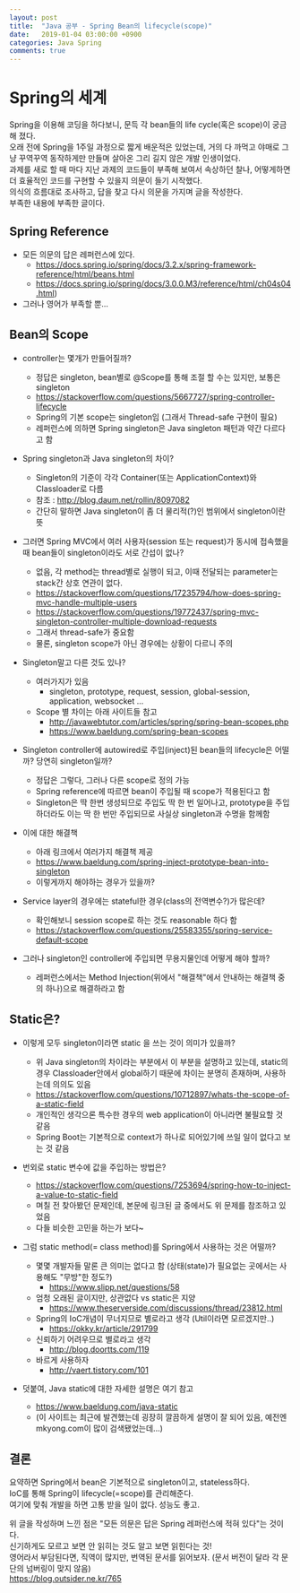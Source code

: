 ```yaml
---
layout: post
title:  "Java 공부 - Spring Bean의 lifecycle(scope)"
date:   2019-01-04 03:00:00 +0900
categories: Java Spring
comments: true
---
```


# Spring의 세계
Spring을 이용해 코딩을 하다보니, 문득 각 bean들의 life cycle(혹은 scope)이 궁금해 졌다.  
오래 전에 Spring을 1주일 과정으로 짧게 배운적은 있었는데, 거의 다 까먹고 야매로 그냥 꾸역꾸역 동작하게만 만들며 살아온 그리 길지 않은 개발 인생이었다.  
과제를 새로 할 때 마다 지난 과제의 코드들이 부족해 보여서 속상하던 찰나, 어떻게하면 더 효율적인 코드를 구현할 수 있을지 의문이 들기 시작했다.  
의식의 흐름대로 조사하고, 답을 찾고 다시 의문을 가지며 글을 작성한다.  
부족한 내용에 부족한 글이다.  

## Spring Reference
* 모든 의문의 답은 레퍼런스에 있다.
  + https://docs.spring.io/spring/docs/3.2.x/spring-framework-reference/html/beans.html
  + https://docs.spring.io/spring/docs/3.0.0.M3/reference/html/ch04s04.html)
* 그러나 영어가 부족할 뿐...

## Bean의 Scope
* controller는 몇개가 만들어질까?
  + 정답은 singleton, bean별로 @Scope를 통해 조절 할 수는 있지만, 보통은 singleton
  + https://stackoverflow.com/questions/5667727/spring-controller-lifecycle
  + Spring의 기본 scope는 singleton임 (그래서 Thread-safe 구현이 필요)
  + 레퍼런스에 의하면 Spring singleton은 Java singleton 패턴과 약간 다르다고 함

* Spring singleton과 Java singleton의 차이?
  + Singleton의 기준이 각각 Container(또는 ApplicationContext)와 Classloader로 다름
  + 참조 : http://blog.daum.net/rollin/8097082
  + 간단히 말하면 Java singleton이 좀 더 물리적(?)인 범위에서 singleton이란 뜻

* 그러면 Spring MVC에서 여러 사용자(session 또는 request)가 동시에 접속했을 때 bean들이 singleton이라도 서로 간섭이 없나?
  + 없음, 각 method는 thread별로 실행이 되고, 이때 전달되는 parameter는 stack간 상호 연관이 없다.
  + https://stackoverflow.com/questions/17235794/how-does-spring-mvc-handle-multiple-users
  + https://stackoverflow.com/questions/19772437/spring-mvc-singleton-controller-multiple-download-requests
  + 그래서 thread-safe가 중요함
  + 물론, singleton scope가 아닌 경우에는 상황이 다르니 주의

* Singleton말고 다른 것도 있나?
  + 여러가지가 있음
    - singleton, prototype, request, session, global-session, application, websocket ... 
  + Scope 별 차이는 아래 사이트들 참고
    - http://javawebtutor.com/articles/spring/spring-bean-scopes.php
    - https://www.baeldung.com/spring-bean-scopes

* Singleton controller에 autowired로 주입(inject)된 bean들의 lifecycle은 어떨까? 당연히 singleton일까?
  + 정답은 그렇다, 그러나 다른 scope로 정의 가능
  + Spring reference에 따르면 bean이 주입될 때 scope가 적용된다고 함
  + Singleton은 딱 한번 생성되므로 주입도 딱 한 번 일어나고, prototype을 주입하더라도 이는 딱 한 번만 주입되므로 사실상 singleton과 수명을 함께함

* 이에 대한 해결책
  + 아래 링크에서 여러가지 해결책 제공
  + https://www.baeldung.com/spring-inject-prototype-bean-into-singleton
  + 이렇게까지 해야하는 경우가 있을까?

* Service layer의 경우에는 stateful한 경우(class의 전역변수?)가 많은데?
  + 확인해보니 session scope로 하는 것도 reasonable 하다 함
  + https://stackoverflow.com/questions/25583355/spring-service-default-scope

* 그러나 singleton인 controller에 주입되면 무용지물인데 어떻게 해야 할까?
  + 레퍼런스에서는 Method Injection(위에서 "해결책"에서 안내하는 해결책 중의 하나)으로 해결하라고 함

## Static은?
* 이렇게 모두 singleton이라면 static 을 쓰는 것이 의미가 있을까?
  + 위 Java singleton의 차이라는 부분에서 이 부분을 설명하고 있는데, static의 경우 Classloader안에서 global하기 때문에 차이는 분명히 존재하며, 사용하는데 의의도 있음
  + https://stackoverflow.com/questions/10712897/whats-the-scope-of-a-static-field
  + 개인적인 생각으론 특수한 경우의 web application이 아니라면 불필요할 것 같음
  + Spring Boot는 기본적으로 context가 하나로 되어있기에 쓰일 일이 없다고 보는 것 같음

* 번외로 static 변수에 값을 주입하는 방법은?
  + https://stackoverflow.com/questions/7253694/spring-how-to-inject-a-value-to-static-field
  + 며칠 전 찾아봤던 문제인데, 본문에 링크된 글 중에서도 위 문제를 참조하고 있었음
  + 다들 비슷한 고민을 하는가 보다~

* 그럼 static method(= class method)를 Spring에서 사용하는 것은 어떨까?
  + 몇몇 개발자들 말론 큰 의미는 없다고 함 (상태(state)가 필요없는 곳에서는 사용해도 "무방"한 정도?)
    - https://www.slipp.net/questions/58 
  + 엄청 오래된 글이지만, 상관없다 vs static은 지양
    - https://www.theserverside.com/discussions/thread/23812.html
  + Spring의 IoC개념이 무너지므로 별로라고 생각 (Util이라면 모르겠지만..)
    - https://okky.kr/article/291799
  + 신뢰하기 어려우므로 별로라고 생각
    - http://blog.doortts.com/119
  + 바르게 사용하자
    - http://vaert.tistory.com/101

* 덧붙여, Java static에 대한 자세한 설명은 여기 참고
  + https://www.baeldung.com/java-static
  + (이 사이트는 최근에 발견했는데 굉장히 깔끔하게 설명이 잘 되어 있음, 예전엔 mkyong.com이 많이 검색됐었는데...)

## 결론
요약하면 Spring에서 bean은 기본적으로 singleton이고, stateless하다.  
IoC를 통해 Spring이 lifecycle(=scope)를 관리해준다.  
여기에 맞춰 개발을 하면 고통 받을 일이 없다. 성능도 좋고.  
  
위 글을 작성하며 느낀 점은 "모든 의문은 답은 Spring 레퍼런스에 적혀 있다"는 것이다.  
신기하게도 모르고 보면 안 읽히는 것도 알고 보면 읽힌다는 것!  
영어라서 부담된다면, 직역이 많지만, 번역된 문서를 읽어보자. (문서 버전이 달라 각 문단의 넘버링이 맞지 않음)  
https://blog.outsider.ne.kr/765

